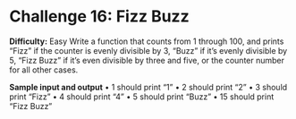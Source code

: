 # Challenge 16: Fizz Buzz

**Difficulty:**  Easy
Write a function that counts from 1 through 100, and prints “Fizz” if the counter is evenly divisible by 3, “Buzz” if it’s evenly divisible by 5, “Fizz Buzz” if it’s even divisible by three and five, or the counter number for all other cases.

**Sample input and output**
• 1 should print “1”
• 2 should print “2”
• 3 should print “Fizz”
• 4 should print “4”
• 5 should print “Buzz”
• 15 should print “Fizz Buzz”

